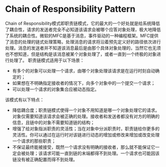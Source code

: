 # Chain of Responsibility Pattern
Chain of Responsibility模式即职责链模式，它的最大的一个好处就是给系统降低了耦合性，请求的发送者完全不必知道该请求会被哪个应答对象处理，极大地降低了系统的耦合性。微软的MFC是基于消息，事件驱动的一种编程框架。MFC提供了消息的处理的链式处理策略，处理消息的请求将沿着预先定义好的路径依次进行处理。消息的发送者并不知道该消息最后是由那个具体对象处理的，当然它也无须也不想知道，但是结构是该消息被某个对象处理了，或者一直到一个终极的对象进行处理了。
职责链模式适用于以下场景：
- 有多个的对象可以处理一个请求，由哪个对象处理该请求是在运行时刻自动确定的；
- 如果想在不明确指定接收者的情况下，向多个对象中的一个提交一个请求；
- 可以处理一个请求的对象集合应被动态指定。

该模式有以下特点：
- 降低耦合度；职责链模式使得一个对象不用知道是哪一个对象处理它的请求。对象仅需要知道该请求会被正确的处理。接收者和发送者都没有对方的明确的信息，且链中的对象不需要知道链的结构；
- 增强了给对象指派职责的灵活性；当在对象中分派职责时，职责链给你更多的灵活性。你可以通过在运行时对该链进行动态的增加或修改来增加或改变处理一个请求的那些职责；
- 不保证最终能被接受，既然一个请求没有明确的接收者，那么就不能保证它一定会被处理；该请求可能一直到链的末端都得不到处理。一个请求也可能因该链没有被正确配置而得不到处理。
